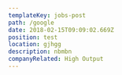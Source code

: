 ```yaml
---
templateKey: jobs-post
path: /google
date: 2018-02-15T09:09:02.669Z
position: test
location: gjhgg
description: nbmbn
companyRelated: High Output
---
```


